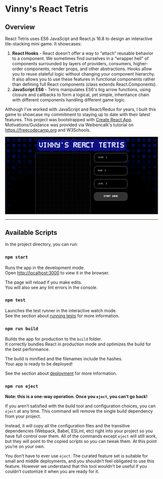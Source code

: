 # **Vinny's React Tetris**

## **Overview**
React Tetris uses ES6 JavaScipt and React.js 16.8 to design an interactive tile-stacking mini game. It showcases:
1. **React Hooks** - React doesn’t offer a way to “attach” reusable behavior to a component. We sometimes find ourselves in a “wrapper hell” of components surrounded by layers of providers, consumers, higher-order components, render props, and other abstractions. Hooks allow you to reuse stateful logic without changing your component hierarchy. It also allows you to use these features in functional components rather than defining full React components (class <ClassName> extends React.Components).
2. **JavaScript ES6** - Tetris manipulates ES6's big arrow functions, using closure and callbacks to form a logical, yet simple, inheritance chain with different components handling different game logic.

Although I've worked with JavaScript and React/Redux for years, I built this game to showcase my commitment to staying up to date with their latest features. This project was bootstrapped with [Create React App](https://github.com/facebook/create-react-app).
Motivations/Guidance was provided via Weibencalk's tutorial on https://freecodecamp.org and W3Schools.

![Sample](https://github.com/vineethsomanchi/react-tetris/blob/master/src/stylesheets/img/sample.png)

***


## Available Scripts

In the project directory, you can run:

### `npm start`

Runs the app in the development mode.<br />
Open [http://localhost:3000](http://localhost:3000) to view it in the browser.

The page will reload if you make edits.<br />
You will also see any lint errors in the console.

### `npm test`

Launches the test runner in the interactive watch mode.<br />
See the section about [running tests](https://facebook.github.io/create-react-app/docs/running-tests) for more information.

### `npm run build`

Builds the app for production to the `build` folder.<br />
It correctly bundles React in production mode and optimizes the build for the best performance.

The build is minified and the filenames include the hashes.<br />
Your app is ready to be deployed!

See the section about [deployment](https://facebook.github.io/create-react-app/docs/deployment) for more information.

### `npm run eject`

**Note: this is a one-way operation. Once you `eject`, you can’t go back!**

If you aren’t satisfied with the build tool and configuration choices, you can `eject` at any time. This command will remove the single build dependency from your project.

Instead, it will copy all the configuration files and the transitive dependencies (Webpack, Babel, ESLint, etc) right into your project so you have full control over them. All of the commands except `eject` will still work, but they will point to the copied scripts so you can tweak them. At this point you’re on your own.

You don’t have to ever use `eject`. The curated feature set is suitable for small and middle deployments, and you shouldn’t feel obligated to use this feature. However we understand that this tool wouldn’t be useful if you couldn’t customize it when you are ready for it.

